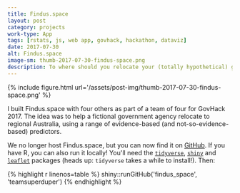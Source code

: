 ```yaml
---
title: Findus.space
layout: post
category: projects
work-type: App
tags: [rstats, js, web app, govhack, hackathon, dataviz]
date: 2017-07-30
alt: Findus.space
image-sm: thumb-2017-07-30-findus-space.png
description: To where should you relocate your (totally hypothetical) government agency?
---
```


{% include figure.html url='/assets/post-img/thumb-2017-07-30-findus-space.png' %}

I built Findus.space with four others as part of a team of four for GovHack 2017. The idea was to help a fictional government agency relocate to regional Australia, using a range of evidence-based (and not-so-evidence-based) predictors.

We no longer host Findus.space, but you can now find it on [GitHub](https://github.com/teamsuperduper/findus_space). If you have R, you can also run it locally! You'll need the [`tidyverse`](https://cran.r-project.org/package=tidyverse), [`shiny`](https://cran.r-project.org/package=shiny) and [`leaflet`](https://cran.r-project.org/package=leaflet) packages (heads up: `tidyverse` takes a while to install!). Then:

{% highlight r linenos=table %}
    shiny::runGitHub('findus_space', 'teamsuperduper')
{% endhighlight %}